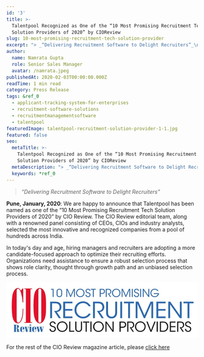 ```yaml
---
id: '3'
title: >-
  Talentpool Recognized as One of the “10 Most Promising Recruitment Tech
  Solution Providers of 2020” by CIOReview
slug: 10-most-promising-recruitment-tech-solution-provider
excerpt: "> _“Delivering Recruitment Software to Delight Recruiters”_\n\n**Pune,\_January, 2020**: We are happy to announce that Talentpool has been named as one of the “10 Most Promising Recruitment Tech Solutio..."
author:
  name: Namrata Gupta
  role: Senior Sales Manager
  avatar: /namrata.jpeg
publishedAt: 2020-02-03T00:00:00.000Z
readTime: 1 min read
category: Press Release
tags: &ref_0
  - applicant-tracking-system-for-enterprises
  - recruitment-software-solutions
  - recruitmentmanagementsoftware
  - talentpool
featuredImage: talentpool-recruitment-solution-provider-1-1.jpg
featured: false
seo:
  metaTitle: >-
    Talentpool Recognized as One of the “10 Most Promising Recruitment Tech
    Solution Providers of 2020” by CIOReview
  metaDescription: "> _“Delivering Recruitment Software to Delight Recruiters”_\n\n**Pune,\_January, 2020**: We are happy to announce that Talentpool has been named as one of the “10 Most Promising Recruitment Tech Solutio..."
  keywords: *ref_0
---
```


> _“Delivering Recruitment Software to Delight Recruiters”_

**Pune, January, 2020**: We are happy to announce that Talentpool has been named as one of the “10 Most Promising Recruitment Tech Solution Providers of 2020” by CIO Review. The CIO Review editorial team, along with a renowned panel consisting of CEOs, CIOs and industry analysts, selected the most innovative and recognized companies from a pool of hundreds across India.

<!--more-->

In today's day and age, hiring managers and recruiters are adopting a more candidate-focused approach to optimize their recruiting efforts. Organizations need assistance to ensure a robust selection process that shows role clarity, thought through growth path and an unbiased selection process.

![talentpool-recruitment-solution-provider](images/talentpool-recruitment-solution-provider-1-1.jpg)

For the rest of the CIO Review magazine article, please [click here](https://recruitment.cioreviewindia.com/vendor/2020/talentpool)
